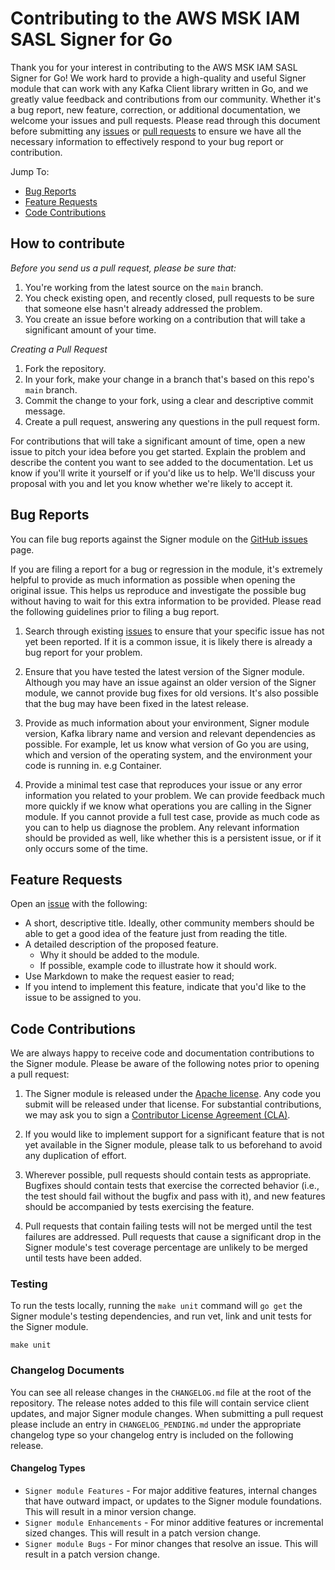 # Contributing to the AWS MSK IAM SASL Signer for Go

Thank you for your interest in contributing to the AWS MSK IAM SASL Signer for Go!
We work hard to provide a high-quality and useful Signer module that can work with any Kafka Client library written in Go,
and we greatly value feedback and contributions from our community. Whether it's a bug report,
new feature, correction, or additional documentation, we welcome your issues
and pull requests. Please read through this document before submitting any
[issues] or [pull requests][pr] to ensure we have all the necessary information to
effectively respond to your bug report or contribution.

Jump To:

* [Bug Reports](#bug-reports)
* [Feature Requests](#feature-requests)
* [Code Contributions](#code-contributions)

## How to contribute

*Before you send us a pull request, please be sure that:*

1. You're working from the latest source on the `main` branch.
2. You check existing open, and recently closed, pull requests to be sure
   that someone else hasn't already addressed the problem.
3. You create an issue before working on a contribution that will take a
   significant amount of your time.

*Creating a Pull Request*

1. Fork the repository.
2. In your fork, make your change in a branch that's based on this repo's `main` branch.
3. Commit the change to your fork, using a clear and descriptive commit message.
4. Create a pull request, answering any questions in the pull request form.

For contributions that will take a significant amount of time, open a new
issue to pitch your idea before you get started. Explain the problem and
describe the content you want to see added to the documentation. Let us know
if you'll write it yourself or if you'd like us to help. We'll discuss your
proposal with you and let you know whether we're likely to accept it.

## Bug Reports

You can file bug reports against the Signer module on the [GitHub issues][issues] page.

If you are filing a report for a bug or regression in the module, it's extremely
helpful to provide as much information as possible when opening the original
issue. This helps us reproduce and investigate the possible bug without having
to wait for this extra information to be provided. Please read the following
guidelines prior to filing a bug report.

1. Search through existing [issues][] to ensure that your specific issue has
   not yet been reported. If it is a common issue, it is likely there is
   already a bug report for your problem.

2. Ensure that you have tested the latest version of the Signer module. Although you
   may have an issue against an older version of the Signer module, we cannot provide
   bug fixes for old versions. It's also possible that the bug may have been
   fixed in the latest release.

3. Provide as much information about your environment, Signer module version, Kafka library name and version and
   relevant dependencies as possible. For example, let us know what version
   of Go you are using, which and version of the operating system, and
   the environment your code is running in. e.g Container.

4. Provide a minimal test case that reproduces your issue or any error
   information you related to your problem. We can provide feedback much
   more quickly if we know what operations you are calling in the Signer module. If
   you cannot provide a full test case, provide as much code as you can
   to help us diagnose the problem. Any relevant information should be provided
   as well, like whether this is a persistent issue, or if it only occurs
   some of the time.

## Feature Requests

Open an [issue][issues] with the following:

* A short, descriptive title. Ideally, other community members should be able
   to get a good idea of the feature just from reading the title.
* A detailed description of the proposed feature.
    * Why it should be added to the module.
    *  If possible, example code to illustrate how it should work.
* Use Markdown to make the request easier to read;
* If you intend to implement this feature, indicate that you'd like to the issue to be assigned to you.

## Code Contributions

We are always happy to receive code and documentation contributions to the Signer module.
Please be aware of the following notes prior to opening a pull request:

1. The Signer module is released under the [Apache license][license]. Any code you submit
   will be released under that license. For substantial contributions, we may
   ask you to sign a [Contributor License Agreement (CLA)][cla].

2. If you would like to implement support for a significant feature that is not
   yet available in the Signer module, please talk to us beforehand to avoid any
   duplication of effort.

3. Wherever possible, pull requests should contain tests as appropriate.
   Bugfixes should contain tests that exercise the corrected behavior (i.e., the
   test should fail without the bugfix and pass with it), and new features
   should be accompanied by tests exercising the feature.

4. Pull requests that contain failing tests will not be merged until the test
   failures are addressed. Pull requests that cause a significant drop in the
   Signer module's test coverage percentage are unlikely to be merged until tests have
   been added.

### Testing

To run the tests locally, running the `make unit` command will `go get` the
Signer module's testing dependencies, and run vet, link and unit tests for the Signer module.

```
make unit
```

### Changelog Documents

You can see all release changes in the `CHANGELOG.md` file at the root of the
repository. The release notes added to this file will contain service client
updates, and major Signer module changes. When submitting a pull request please include an entry in `CHANGELOG_PENDING.md` under the appropriate changelog type so your changelog entry is included on the following release.

#### Changelog Types

* `Signer module Features` - For major additive features, internal changes that have
outward impact, or updates to the Signer module foundations. This will result in a minor
version change.
* `Signer module Enhancements` - For minor additive features or incremental sized changes.
This will result in a patch version change.
* `Signer module Bugs` - For minor changes that resolve an issue. This will result in a
patch version change.

[issues]: https://github.com/aws/aws-msk-iam-sasl-signer-go/issues
[pr]: https://github.com/aws/aws-msk-iam-sasl-signer-go/pulls
[license]: http://aws.amazon.com/apache2.0/
[cla]: http://en.wikipedia.org/wiki/Contributor_License_Agreement
[releasenotes]: https://github.com/aws/aws-msk-iam-sasl-signer-go/releases

